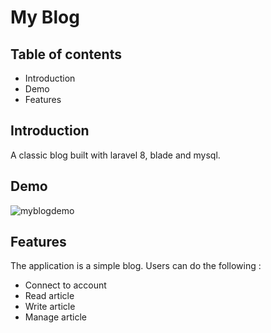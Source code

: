<h1>My Blog</h1>
<h2>Table of contents</h2>
    <ul>
        <li>Introduction</li>
        <li>Demo</li>
        <li>Features</li>
    </ul>

<h2>Introduction</h2>

A classic blog built with laravel 8, blade and mysql.

<h2>Demo</h2>

![myblogdemo](https://user-images.githubusercontent.com/91179295/155854556-9784e956-e186-427e-84c7-3381bf9b05d2.gif)
    
<h2>Features</h2>
The application is a simple blog.
Users can do the following :
<ul>
    <li>Connect to account</li>
    <li>Read article</li>
    <li>Write article</li>
    <li>Manage article</li>
    
</ul>
